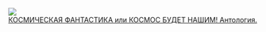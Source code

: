 ![](/books/sf_space/Антон%20Первушин/КОСМИЧЕСКАЯ%20ФАНТАСТИКА%20или%20КОСМОС%20БУДЕТ%20НАШИМ!%20Антология..jpg)  
[КОСМИЧЕСКАЯ ФАНТАСТИКА или КОСМОС БУДЕТ НАШИМ! Антология.](/books/sf_space/Антон%20Первушин/КОСМИЧЕСКАЯ%20ФАНТАСТИКА%20или%20КОСМОС%20БУДЕТ%20НАШИМ!%20Антология.)